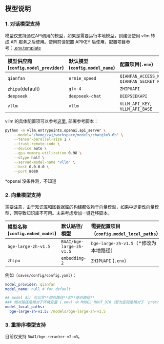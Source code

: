 ## 模型说明

### 1. 对话模型支持

模型仅支持通过API调用的模型，如果是需要运行本地模型，则建议使用 vllm 转成 API 服务之后使用。使用前请配置 APIKEY 后使用，配置项目参考：[.env.template](../.env.template)

|模型供应商(`config.model_provider`)|默认模型(`config.model_name`)|配置项目(`.env`)|
|:-|:-|:-|
|`qianfan`|`ernie_speed`|`QIANFAN_ACCESS_KEY`, `QIANFAN_SECRET_KEY`|
|`zhipu`(default)|`glm-4`|`ZHIPUAPI`|
|`deepseek`|`deepseek-chat`|`DEEPSEEKAPI`|
|`vllm`|`vllm`|`VLLM_API_KEY`, `VLLM_API_BASE`|

vllm 的具体配置项可以参考[这里](https://docs.vllm.ai/en/latest/serving/openai_compatible_server.html#named-arguments), 部署参考脚本：

```bash
python -m vllm.entrypoints.openai.api_server \
	--model="/home/zwj/workspace/models/chatglm3-6b" \
	--tensor-parallel-size 1 \
	--trust-remote-code \
	--device auto \
	--gpu-memory-utilization 0.98 \
	--dtype half \
	--served-model-name "vllm" \
	--host 0.0.0.0 \
	--port 8080
```

*openai 没条件测，不知道

### 2. 向量模型支持

需要注意，由于知识库和图数据库的构建都依赖于向量模型，如果中途更改向量模型，回导致知识库不可用。未来考虑增加一键迁移脚本。


|模型名称(`config.embed_model`)|默认路径/模型|需要配置项目（`config.model_local_paths`）|
|:-|:-|:-|
|`bge-large-zh-v1.5`|`BAAI/bge-large-zh-v1.5`|`bge-large-zh-v1.5`（*修改为本地路径）|
|`zhipu`|`embedding-2`|`ZHIPUAPI` (`.env`)|


例如（`saves/config/config.yaml`）：

```yaml
model_provider: qianfan
model_name: null # for default

## model dir 可以写**相对路径**和**绝对路径**
### 相对路径是相对于环境变量 (.env) 中 MODEL_ROOT_DIR（若为空则是相对于 `pretrained_models`) 的路径
model_local_paths:
  bge-large-zh-v1.5: /models/bge-large-zh-v1.5
```

### 3. 重排序模型支持

目前仅支持 `BAAI/bge-reranker-v2-m3`。
